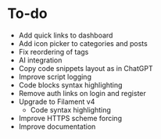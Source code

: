 # To-do

- Add quick links to dashboard
- Add icon picker to categories and posts
- Fix reordering of tags
- AI integration
- Copy code snippets layout as in ChatGPT
- Improve script logging
- Code blocks syntax highlighting
- Remove auth links on login and register
- Upgrade to Filament v4
  - Code syntax highlighting
- Improve HTTPS scheme forcing
- Improve documentation
